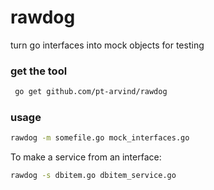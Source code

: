 rawdog
======
turn go interfaces into mock objects for testing


### get the tool
```bash
 go get github.com/pt-arvind/rawdog
 ```

### usage

```bash
rawdog -m somefile.go mock_interfaces.go

```

To make a service from an interface:
```bash
rawdog -s dbitem.go dbitem_service.go

```
